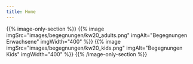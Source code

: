 ```yaml
---
title: Home
---
```


<!-- {{% info-section %}}
### Der ESV Deggendorf ist Sportverein des Monats Mai 2024! Schaut euch das Video <a class="underline" href="https://www.youtube.com/watch?v=x5HXKqykRYY" target="_blank">hier</a> an.
{{% /info-section %}} -->

<!-- {{% info-section %}}
### An unsere Mitglieder: Ab sofort sind unsere Tennisplätze offiziell eröffnet!
{{% /info-section %}} -->

{{% image-only-section %}}
{{% image imgSrc="images/begegnungen/kw20_adults.png" imgAlt="Begegnungen Erwachsene" imgWidth="400" %}}
{{% image imgSrc="images/begegnungen/kw20_kids.png" imgAlt="Begegnungen Kids" imgWidth="400" %}}
{{% /image-only-section %}}
